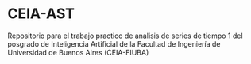 # CEIA-AST
Repositorio para el trabajo practico de analisis de series de tiempo 1 del posgrado de Inteligencia Artificial de la Facultad de Ingeniería de Universidad de Buenos Aires (CEIA-FIUBA)
